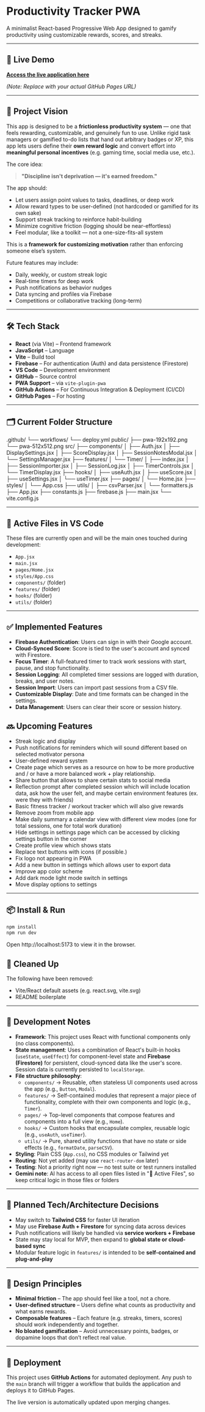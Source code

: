 # Productivity Tracker PWA

A minimalist React-based Progressive Web App designed to gamify productivity using customizable rewards, scores, and streaks.

---

## 🚀 Live Demo

**[Access the live application here](https://neolorenzo.github.io/productivity-pwa/)**

_(Note: Replace with your actual GitHub Pages URL)_

---

## 🧠 Project Vision

This app is designed to be a **frictionless productivity system** — one that feels rewarding, customizable, and genuinely fun to use. Unlike rigid task managers or gamified to-do lists that hand out arbitrary badges or XP, this app lets users define their **own reward logic** and convert effort into **meaningful personal incentives** (e.g. gaming time, social media use, etc.).

The core idea:  
> **"Discipline isn't deprivation — it's earned freedom."**

The app should:
- Let users assign point values to tasks, deadlines, or deep work
- Allow reward types to be user-defined (not hardcoded or gamified for its own sake)
- Support streak tracking to reinforce habit-building
- Minimize cognitive friction (logging should be near-effortless)
- Feel modular, like a toolkit — not a one-size-fits-all system

This is a **framework for customizing motivation** rather than enforcing someone else’s system.

Future features may include:
- Daily, weekly, or custom streak logic
- Real-time timers for deep work
- Push notifications as behavior nudges
- Data syncing and profiles via Firebase
- Competitions or collaborative tracking (long-term)

---

## 🛠️ Tech Stack

- **React** (via Vite) – Frontend framework
- **JavaScript** – Language
- **Vite** – Build tool
- **Firebase** – For authentication (Auth) and data persistence (Firestore)
- **VS Code** – Development environment
- **GitHub** – Source control
- **PWA Support** – via `vite-plugin-pwa`
- **GitHub Actions** – For Continuous Integration & Deployment (CI/CD)
- **GitHub Pages** – For hosting

---

## 🗂️ Current Folder Structure

.github/
└── workflows/
    └── deploy.yml
public/
├── pwa-192x192.png
└── pwa-512x512.png
src/
├── components/
│   ├── Auth.jsx
│   ├── DisplaySettings.jsx
│   ├── ScoreDisplay.jsx
│   ├── SessionNotesModal.jsx
│   └── SettingsManager.jsx
├── features/
│   └── Timer/
│       ├── index.jsx
│       ├── SessionImporter.jsx
│       ├── SessionLog.jsx
│       ├── TimerControls.jsx
│       └── TimerDisplay.jsx
├── hooks/
│   ├── useAuth.jsx
│   ├── useScore.jsx
│   ├── useSettings.jsx
│   └── useTimer.jsx
├── pages/
│   └── Home.jsx
├── styles/
│   └── App.css
├── utils/
│   ├── csvParser.jsx
│   └── formatters.js
├── App.jsx
├── constants.js
├── firebase.js
├── main.jsx
└── vite.config.js

---

## 📌 Active Files in VS Code

These files are currently open and will be the main ones touched during development:
- `App.jsx`
- `main.jsx`
- `pages/Home.jsx`
- `styles/App.css`
- `components/` (folder)
- `features/` (folder)
- `hooks/` (folder)
- `utils/` (folder)

---

## ✅ Implemented Features

- **Firebase Authentication**: Users can sign in with their Google account.
- **Cloud-Synced Score**: Score is tied to the user's account and synced with Firestore.
- **Focus Timer**: A full-featured timer to track work sessions with start, pause, and stop functionality.
- **Session Logging**: All completed timer sessions are logged with duration, breaks, and user notes.
- **Session Import**: Users can import past sessions from a CSV file.
- **Customizable Display**: Date and time formats can be changed in the settings.
- **Data Management**: Users can clear their score or session history.

## 🔜 Upcoming Features

- Streak logic and display
- Push notifications for reminders which will sound different based on selected motivator persona
- User-defined reward system
- Create page which serves as a resource on how to be more productive and / or have a more balanced work + play relationship.
- Share button that allows to share certain stats to social media
- Reflection prompt after completed session which will include location data, ask how the user felt, and maybe certain environment features (ex. were they with friends)
- Basic fitness tracker / workout tracker which will also give rewards
- Remove zoom from mobile app
- Make daily summary a calendar view with different view modes (one for total sessions, one for total work duration)
- Hide settings in settings page which can be accessed by clicking settings button in the corner
- Create profile view which shows stats
- Replace text buttons with icons (if possible.)
- Fix logo not appearing in PWA
- Add a new button in settings which allows user to export data
- Improve app color scheme
- Add dark mode light mode switch in settings
- Move display options to settings

---

## 📦 Install & Run

```bash
npm install
npm run dev
```

Open http://localhost:5173
 to view it in the browser.

## 🧹 Cleaned Up

The following have been removed:

- Vite/React default assets (e.g. react.svg, vite.svg)
- README boilerplate

---

## 🧪 Development Notes

- **Framework**: This project uses React with functional components only (no class components).
- **State management**: Uses a combination of React's built-in hooks (`useState`, `useEffect`) for component-level state and **Firebase (Firestore)** for persistent, cloud-synced data like the user's score. Session data is currently persisted to `localStorage`.
- **File structure philosophy**:
  - `components/` → Reusable, often stateless UI components used across the app (e.g., `Button`, `Modal`).
  - `features/` → Self-contained modules that represent a major piece of functionality, complete with their own components and logic (e.g., `Timer`).
  - `pages/` → Top-level components that compose features and components into a full view (e.g., `Home`).
  - `hooks/` → Custom hooks that encapsulate complex, reusable logic (e.g., `useAuth`, `useTimer`).
  - `utils/` → Pure, shared utility functions that have no state or side effects (e.g., `formatDate`, `parseCSV`).
- **Styling**: Plain CSS (`App.css`), no CSS modules or Tailwind yet
- **Routing**: Not yet added (may use `react-router-dom` later)
- **Testing**: Not a priority right now — no test suite or test runners installed
- **Gemini note**: AI has access to all open files listed in "📌 Active Files", so keep critical logic in those files or folders

---

## 🧭 Planned Tech/Architecture Decisions

- May switch to **Tailwind CSS** for faster UI iteration
- May use **Firebase Auth + Firestore** for syncing data across devices
- Push notifications will likely be handled via **service workers + Firebase**
- State may stay local for MVP, then expand to **global state or cloud-based sync**
- Modular feature logic in `features/` is intended to be **self-contained and plug-and-play**

---

## 🧱 Design Principles

- **Minimal friction** – The app should feel like a tool, not a chore.
- **User-defined structure** – Users define what counts as productivity and what earns rewards.
- **Composable features** – Each feature (e.g. streaks, timers, scores) should work independently and together.
- **No bloated gamification** – Avoid unnecessary points, badges, or dopamine loops that don’t reflect real value.

---

## 🚀 Deployment

This project uses **GitHub Actions** for automated deployment. Any push to the `main` branch will trigger a workflow that builds the application and deploys it to GitHub Pages.

The live version is automatically updated upon merging changes.